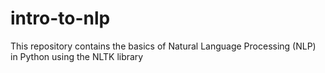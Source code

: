 # intro-to-nlp
This repository contains the basics of Natural Language Processing (NLP) in Python using the NLTK library
